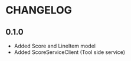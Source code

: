 CHANGELOG
=========

0.1.0
-----

* Added Score and LineItem model
* Added ScoreServiceClient (Tool side service)
